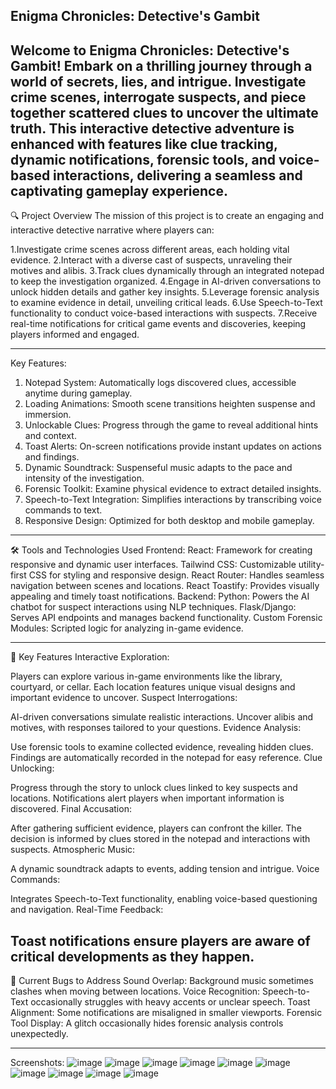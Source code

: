 Enigma Chronicles: Detective's Gambit
--------------------------------------------------------------------------------------------------------------------------------------------------------------------
Welcome to Enigma Chronicles: Detective's Gambit! Embark on a thrilling journey through a world of secrets, lies, and intrigue. Investigate crime scenes, interrogate suspects, and piece together scattered clues to uncover the ultimate truth. This interactive detective adventure is enhanced with features like clue tracking, dynamic notifications, forensic tools, and voice-based interactions, delivering a seamless and captivating gameplay experience.
-------------------------------------------------------------------------------------------------------------------------------------------------------------
🔍 Project Overview
The mission of this project is to create an engaging and interactive detective narrative where players can:

1.Investigate crime scenes across different areas, each holding vital evidence.
2.Interact with a diverse cast of suspects, unraveling their motives and alibis.
3.Track clues dynamically through an integrated notepad to keep the investigation organized.
4.Engage in AI-driven conversations to unlock hidden details and gather key insights.
5.Leverage forensic analysis to examine evidence in detail, unveiling critical leads.
6.Use Speech-to-Text functionality to conduct voice-based interactions with suspects.
7.Receive real-time notifications for critical game events and discoveries, keeping players informed and engaged.

-------------------------------------------------------------------------------------------------------------------------------------------------------------------------------------------------
Key Features:
1. Notepad System: Automatically logs discovered clues, accessible anytime during gameplay.
2. Loading Animations: Smooth scene transitions heighten suspense and immersion.
3. Unlockable Clues: Progress through the game to reveal additional hints and context.
4. Toast Alerts: On-screen notifications provide instant updates on actions and findings.
5. Dynamic Soundtrack: Suspenseful music adapts to the pace and intensity of the investigation.
6. Forensic Toolkit: Examine physical evidence to extract detailed insights.
7. Speech-to-Text Integration: Simplifies interactions by transcribing voice commands to text.
8. Responsive Design: Optimized for both desktop and mobile gameplay.
-----------------------------------------------------------------------------------------------------------------------------------------

🛠️ Tools and Technologies Used
Frontend:
React: Framework for creating responsive and dynamic user interfaces.
Tailwind CSS: Customizable utility-first CSS for styling and responsive design.
React Router: Handles seamless navigation between scenes and locations.
React Toastify: Provides visually appealing and timely toast notifications.
Backend:
Python: Powers the AI chatbot for suspect interactions using NLP techniques.
Flask/Django: Serves API endpoints and manages backend functionality.
Custom Forensic Modules: Scripted logic for analyzing in-game evidence.

--------------------------------------------------------------------------------------------------------------------------------------------------------------
🎨 Key Features
Interactive Exploration:

Players can explore various in-game environments like the library, courtyard, or cellar.
Each location features unique visual designs and important evidence to uncover.
Suspect Interrogations:

AI-driven conversations simulate realistic interactions.
Uncover alibis and motives, with responses tailored to your questions.
Evidence Analysis:

Use forensic tools to examine collected evidence, revealing hidden clues.
Findings are automatically recorded in the notepad for easy reference.
Clue Unlocking:

Progress through the story to unlock clues linked to key suspects and locations.
Notifications alert players when important information is discovered.
Final Accusation:

After gathering sufficient evidence, players can confront the killer.
The decision is informed by clues stored in the notepad and interactions with suspects.
Atmospheric Music:

A dynamic soundtrack adapts to events, adding tension and intrigue.
Voice Commands:

Integrates Speech-to-Text functionality, enabling voice-based questioning and navigation.
Real-Time Feedback:

Toast notifications ensure players are aware of critical developments as they happen.
-------------------------------------------------------------------------------------------------------------------------------
🐞 Current Bugs to Address
Sound Overlap: Background music sometimes clashes when moving between locations.
Voice Recognition: Speech-to-Text occasionally struggles with heavy accents or unclear speech.
Toast Alignment: Some notifications are misaligned in smaller viewports.
Forensic Tool Display: A glitch occasionally hides forensic analysis controls unexpectedly.

-------------------------------------------------------------------------------------------------------------------------------
Screenshots: 
![image](https://github.com/user-attachments/assets/6b7170a9-9362-4fe3-8384-3afad4fdc5c1)
![image](https://github.com/user-attachments/assets/b6a24fe6-bb68-4773-998e-72e5fa20088a)
![image](https://github.com/user-attachments/assets/c636024e-956b-469d-a20c-1d4b0fae2cbe)
![image](https://github.com/user-attachments/assets/f4f9753e-f32d-4696-a667-c25a989719cc)
![image](https://github.com/user-attachments/assets/2d82da37-9762-4c79-96bc-b5e8e5072bcd)
![image](https://github.com/user-attachments/assets/348f1c97-5719-43fe-9063-1a9841c3b4ef)
![image](https://github.com/user-attachments/assets/45497c09-c1b0-402b-ba47-d04d66c6c753)
![image](https://github.com/user-attachments/assets/b14c24d1-963a-4210-9510-94a147152757)
![image](https://github.com/user-attachments/assets/c9fada1d-02e8-40a8-beb6-f6b7a62cb421)
![image](https://github.com/user-attachments/assets/a2965baa-f3b7-43b0-b36f-51c661888db6)

